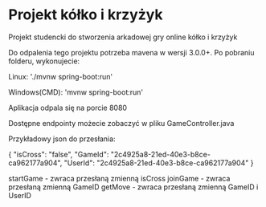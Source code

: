 # Projekt kółko i krzyżyk
Projekt studencki do stworzenia arkadowej gry online kółko i krzyżyk

Do odpalenia tego projektu potrzeba mavena w wersji 3.0.0+. Po pobraniu folderu, wykonujecie:

Linux: './mvnw spring-boot:run'

Windows(CMD): 'mvnw spring-boot:run'

 Aplikacja odpala się na porcie 8080
 
 Dostępne endpointy możecie zobaczyć w pliku GameController.java
 
 Przykładowy json do przesłania: 
 
 {
    "isCross": "false",
    "GameId": "2c4925a8-21ed-40e3-b8ce-ca962177a904",
    "UserId": "2c4925a8-21ed-40e3-b8ce-ca962177a904"
}

startGame - zwraca przesłaną zmienną isCross
joinGame -  zwraca przesłaną zmienną GameID
getMove -  zwraca przesłaną zmienną GameID i UserID

